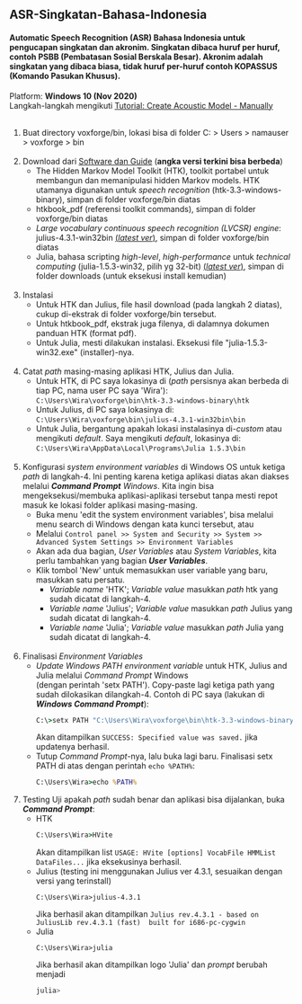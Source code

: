 ## ASR-Singkatan-Bahasa-Indonesia
#### Automatic Speech Recognition (ASR) Bahasa Indonesia untuk pengucapan singkatan dan akronim. Singkatan dibaca huruf per huruf, contoh PSBB (Pembatasan Sosial Berskala Besar). Akronim adalah singkatan yang dibaca biasa, tidak huruf per-huruf contoh KOPASSUS (Komando Pasukan Khusus).

Platform: **Windows 10 (Nov 2020)**<br>
Langkah-langkah mengikuti [Tutorial: Create Acoustic Model - Manually](http://www.voxforge.org/home/dev/acousticmodels/windows/create/htkjulius/tutorial)<br><br>
1. Buat directory voxforge/bin, lokasi bisa di folder C: > Users > namauser > voxforge > bin<br><br>
2. Download dari [Software dan Guide](http://www.voxforge.org/home/dev/acousticmodels/windows/create/htkjulius/tutorial/download) (**angka versi terkini bisa berbeda**)
   - The Hidden Markov Model Toolkit (HTK), toolkit portabel untuk membangun dan memanipulasi hidden Markov models. HTK utamanya digunakan untuk *speech recognition* (htk-3.3-windows-binary), simpan di folder voxforge/bin diatas
   - htkbook_pdf (referensi toolkit commands), simpan di folder voxforge/bin diatas
   - *Large vocabulary continuous speech recognition (LVCSR) engine*: julius-4.3.1-win32bin [(*latest ver*)](http://julius.osdn.jp/en_index.php#latest_version), simpan di folder voxforge/bin diatas
   - Julia, bahasa scripting *high-level*, *high-performance* untuk *technical computing* (julia-1.5.3-win32, pilih yg 32-bit) [(*latest ver*)](https://julialang.org/downloads/), simpan di folder downloads (untuk eksekusi install kemudian)<br><br>
3. Instalasi
   - Untuk HTK dan Julius, file hasil download (pada langkah 2 diatas), cukup di-ekstrak di folder voxforge/bin tersebut.
   - Untuk htkbook_pdf, ekstrak juga filenya, di dalamnya dokumen panduan HTK (format pdf).
   - Untuk Julia, mesti dilakukan instalasi. Eksekusi file "julia-1.5.3-win32.exe" (installer)-nya.<br><br>
4. Catat *path* masing-masing aplikasi HTK, Julius dan Julia.
   - Untuk HTK, di PC saya lokasinya di (*path* persisnya akan berbeda di tiap PC, nama user PC saya 'Wira'):
         ```
         C:\Users\Wira\voxforge\bin\htk-3.3-windows-binary\htk
         ```
   - Untuk Julius, di PC saya lokasinya di:
         ```
         C:\Users\Wira\voxforge\bin\julius-4.3.1-win32bin\bin
         ```
   - Untuk Julia, bergantung apakah lokasi instalasinya di-*custom* atau mengikuti *default*. Saya mengikuti *default*, lokasinya di:
         ```
         C:\Users\Wira\AppData\Local\Programs\Julia 1.5.3\bin
         ```<br><br>
5. Konfigurasi *system environment variables* di Windows OS untuk ketiga *path* di langkah-4. Ini penting karena ketiga aplikasi diatas akan diakses melalui ***Command Prompt*** *Windows*. Kita ingin bisa mengeksekusi/membuka aplikasi-aplikasi tersebut tanpa mesti repot masuk ke lokasi folder aplikasi masing-masing.
   - Buka menu 'edit the system environment variables', bisa melalui menu search di Windows dengan kata kunci tersebut, atau
   - Melalui
         ```
         Control panel >> System and Security >> System >> Advanced System Settings >> Environment Variables
         ```
   - Akan ada dua bagian, *User Variables* atau *System Variables*, kita perlu tambahkan yang bagian ***User Variables***.
   - Klik tombol 'New' untuk memasukkan user variable yang baru, masukkan satu persatu.
      - *Variable name* 'HTK'; *Variable value* masukkan *path* htk yang sudah dicatat di langkah-4.
      - *Variable name* 'Julius'; *Variable value* masukkan *path* Julius yang sudah dicatat di langkah-4.
      - *Variable name* 'Julia'; *Variable value* masukkan *path* Julia yang sudah dicatat di langkah-4.<br><br>
6. Finalisasi *Environment Variables*
   - *Update Windows PATH environment variable* untuk HTK, Julius and Julia melalui *Command Prompt* Windows<br> (dengan perintah 'setx PATH'). Copy-paste lagi ketiga path yang sudah dilokasikan dilangkah-4. Contoh di PC saya (lakukan di ***Windows Command Prompt***):
     ``` cmd
     C:\>setx PATH "C:\Users\Wira\voxforge\bin\htk-3.3-windows-binary\htk;C:\Users\Wira\AppData\Local\Programs\Julia 1.5.3\bin;C:\Users\Wira\voxforge\bin\julius-4.3.1-win32bin\bin"
     ```
     Akan ditampilkan ```SUCCESS: Specified value was saved.``` jika updatenya berhasil.
   - Tutup *Command Prompt*-nya, lalu buka lagi baru. Finalisasi setx PATH di atas dengan perintah ```echo %PATH%```:
     ``` cmd
     C:\Users\Wira>echo %PATH%
     ```
7. Testing
   Uji apakah *path* sudah benar dan aplikasi bisa dijalankan, buka ***Command Prompt***:
   - HTK
     ``` cmd
     C:\Users\Wira>HVite
     ```
     Akan ditampilkan list ```USAGE: HVite [options] VocabFile HMMList DataFiles...``` jika eksekusinya berhasil.
   - Julius (testing ini menggunakan Julius ver 4.3.1, sesuaikan dengan versi yang terinstall)
     ```
     C:\Users\Wira>julius-4.3.1
     ```
     Jika berhasil akan ditampilkan ```Julius rev.4.3.1 - based on JuliusLib rev.4.3.1 (fast)  built for i686-pc-cygwin```
   - Julia
     ```
     C:\Users\Wira>julia
     ```
     Jika berhasil akan ditampilkan logo 'Julia' dan *prompt* berubah menjadi 
     ``` julia
     julia>
     ```  
